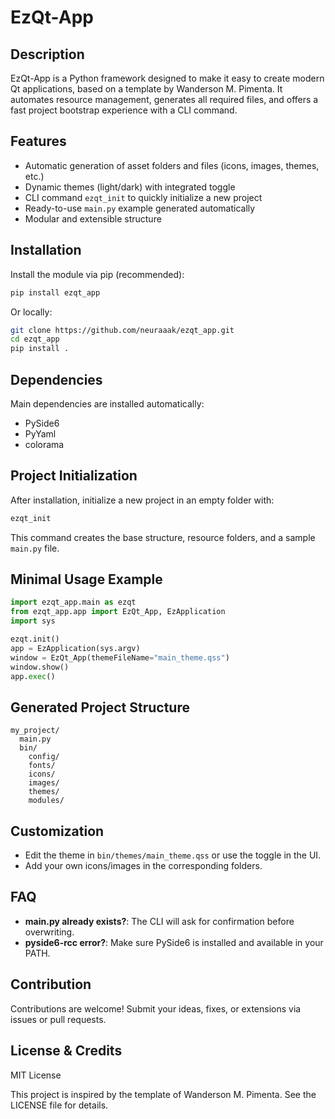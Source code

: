 # EzQt-App

## Description

EzQt-App is a Python framework designed to make it easy to create modern Qt applications, based on a template by Wanderson M. Pimenta. It automates resource management, generates all required files, and offers a fast project bootstrap experience with a CLI command.

## Features

- Automatic generation of asset folders and files (icons, images, themes, etc.)
- Dynamic themes (light/dark) with integrated toggle
- CLI command `ezqt_init` to quickly initialize a new project
- Ready-to-use `main.py` example generated automatically
- Modular and extensible structure

## Installation

Install the module via pip (recommended):

```bash
pip install ezqt_app
```

Or locally:

```bash
git clone https://github.com/neuraaak/ezqt_app.git
cd ezqt_app
pip install .
```

## Dependencies

Main dependencies are installed automatically:
- PySide6
- PyYaml
- colorama

## Project Initialization

After installation, initialize a new project in an empty folder with:

```bash
ezqt_init
```

This command creates the base structure, resource folders, and a sample `main.py` file.

## Minimal Usage Example

```python
import ezqt_app.main as ezqt
from ezqt_app.app import EzQt_App, EzApplication
import sys

ezqt.init()
app = EzApplication(sys.argv)
window = EzQt_App(themeFileName="main_theme.qss")
window.show()
app.exec()
```

## Generated Project Structure

```
my_project/
  main.py
  bin/
    config/
    fonts/
    icons/
    images/
    themes/
    modules/
```

## Customization

- Edit the theme in `bin/themes/main_theme.qss` or use the toggle in the UI.
- Add your own icons/images in the corresponding folders.

## FAQ

- **main.py already exists?**: The CLI will ask for confirmation before overwriting.
- **pyside6-rcc error?**: Make sure PySide6 is installed and available in your PATH.

## Contribution

Contributions are welcome! Submit your ideas, fixes, or extensions via issues or pull requests.

## License & Credits

MIT License

This project is inspired by the template of Wanderson M. Pimenta. See the LICENSE file for details.
